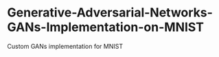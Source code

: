 # Generative-Adversarial-Networks-GANs-Implementation-on-MNIST
Custom GANs implementation for MNIST

